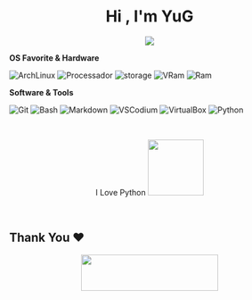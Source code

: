 <h1 align="center">Hi , I'm YuG</h1>

<p align="center">
  <a href="https://github.com/1sYuG/readme-typing-svg"><img src="https://readme-typing-svg.herokuapp.com?font=Time+New+Roman&color=%white&size=30&center=true&vCenter=true&width=600&height=100&lines=+⚙️🛠️+Tester+Of+Software+🛠️⚙️;Enthusiastic+Open+Source;❤️‍🔥+Linux+Lover+❤️‍🔥"></a>
</p>

**OS Favorite & Hardware**

![ArchLinux](https://img.shields.io/badge/Arch-Lenovo_Ideapad_3-0078D6?style=flat-square&logo=ArchLinux&logoColor=white)
![Processador](https://img.shields.io/badge/AMD-Ryzen_3_5300U-ED1C24?style=flat-square&logo=amd&logoColor=white)
![storage](https://img.shields.io/badge/256GB_/_120GB-Storage-952F8A?style=flat-square&logo=Storage&logoColor=white
)
![VRam](https://img.shields.io/badge/2GB-VRAM-AB0B68?style=flat-square&logo=vRam&logoColor=white)
![Ram](https://img.shields.io/badge/10GB-RAM-AB0B68?style=flat-square&logo=vRam&logoColor=white)
 
**Software & Tools**

![Git](https://img.shields.io/badge/Git-000000?style=flat-square&logo=Git&logoColor=orange)
![Bash](https://img.shields.io/badge/Bash-000000?style=flat-square&logo=GNUBash&logoColor=white)
![Markdown](https://img.shields.io/badge/Markdown-000000?style=flat-square&logo=Markdown&logoColor=white)
![VSCodium](https://img.shields.io/badge/VsCodium-000000?style=flat-square&logo=VsCodium&logoColor=blue)
![VirtualBox](https://img.shields.io/badge/VirtualBox-000000?style=flat-square&logo=VirtualBox&logoColor=blue)
![Python](https://img.shields.io/badge/Python-000000?style=flat-square&logo=Python&logoColor=green)

<br>
<p align="center"> 
  I Love Python <img src="https://i.giphy.com/media/LMt9638dO8dftAjtco/200.webp" width="100"> 
</p>
<br>

  <h2 align='left'>Thank You ❤</h2>
<p align="center">
  <img src="https://media.giphy.com/media/jpVnC65DmYeyRL4LHS/giphy.gif" width="70%" height="65px">
</p>	
 
<br>

